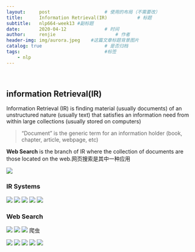 ```yaml
---
layout:     post                    # 使用的布局（不需要改）
title:      Information Retrieval(IR)           # 标题 
subtitle:   nlp664-week13 #副标题
date:       2020-04-12              # 时间
author:     renjie                      # 作者
header-img: img/aurora.jpeg    #这篇文章标题背景图片
catalog: true                       # 是否归档
tags:                               #标签
    - nlp
---
```

<font size="4"></font><br />

## information Retrieval(IR) 
Information Retrieval (IR) is finding material (usually
documents) of an unstructured nature (usually text) that
satisfies an information need from within large collections
(usually stored on computers)

> “Document” is the generic term for an information holder (book,
chapter, article, webpage, etc) 

**Web Search** is the branch of IR where the collection of
documents are those located on the web.网页搜索是其中一种应用

![](https://tva1.sinaimg.cn/large/007S8ZIlgy1gdshxw135pj319v0u0q8p.jpg)

### IR Systems
![](https://tva1.sinaimg.cn/large/007S8ZIlgy1gdsi0p0y8cj318a0u0tdm.jpg)
![](https://tva1.sinaimg.cn/large/007S8ZIlgy1gdsi2teiyvj319v0u0n3t.jpg)
![](https://tva1.sinaimg.cn/large/007S8ZIlgy1gdsia2ti41j317m0u0q8n.jpg)
![](https://tva1.sinaimg.cn/large/007S8ZIlgy1gdsianvptpj31a60ncq6f.jpg)
![](https://tva1.sinaimg.cn/large/007S8ZIlgy1gdsibdi96lj318c0u00z9.jpg)

### Web Search
![](https://tva1.sinaimg.cn/large/007S8ZIlgy1gdsiejmm2zj319p0u0dlk.jpg)
![](https://tva1.sinaimg.cn/large/007S8ZIlgy1gdsihskubcj31480u0afz.jpg)
![](https://tva1.sinaimg.cn/large/007S8ZIlgy1gdsii3wcm0j315l0u0dlz.jpg)
爬虫

![](https://tva1.sinaimg.cn/large/007S8ZIlgy1gdsiipkbkkj317o0u07ay.jpg)
![](https://tva1.sinaimg.cn/large/007S8ZIlgy1gdsik9pgufj31cq0u0jy5.jpg)
![](https://tva1.sinaimg.cn/large/007S8ZIlgy1gdsikiqm98j317q0u045w.jpg)
![](https://tva1.sinaimg.cn/large/007S8ZIlgy1gdsip0ppokj31860u0wlc.jpg)
![](https://tva1.sinaimg.cn/large/007S8ZIlgy1gdsiqqxaw7j31ax0u079r.jpg)

